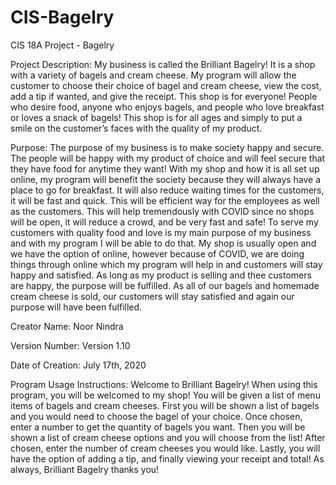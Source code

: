 # CIS-Bagelry
CIS 18A Project - Bagelry


Project Description: 
My business is called the Brilliant Bagelry! It is a shop with a variety of bagels and cream cheese. My program will allow the customer to choose their choice of bagel and cream cheese, view the cost, add a tip if wanted, and give the receipt. This shop is for everyone! People who desire food, anyone who enjoys bagels, and people who love breakfast or loves a snack of bagels! This shop is for all ages and simply to put a smile on the customer’s faces with the quality of my product.

Purpose:
The purpose of my business is to make society happy and secure. The people will be happy with my product of choice and will feel secure that they have food for anytime they want! With my shop and how it is all set up online, my program will benefit the society because they will always have a place to go for breakfast. It will also reduce waiting times for the customers, it will be fast and quick. This will be efficient way for the employees as well as the customers. This will help tremendously with COVID since no shops will be open, it will reduce a crowd, and be very fast and safe! To serve my customers with quality food and love is my main purpose of my business and with my program I will be able to do that. My shop is usually open and we have the option of online, however because of COVID, we are doing things through online which my program will help in and customers will stay happy and satisfied. As long as my product is selling and thee customers are happy, the purpose will be fulfilled. As all of our bagels and homemade cream cheese is sold, our customers will stay satisfied and again our purpose will have been fulfilled. 

Creator Name:
Noor Nindra

Version Number:
Version 1.10

Date of Creation:
July 17th, 2020

Program Usage Instructions: 
Welcome to Brilliant Bagelry! When using this program, you will be welcomed to my shop! You will be given a list of menu items of bagels and cream cheeses. First you will be shown a list of bagels and you would need to choose the bagel of your choice. Once chosen, enter a number to get the quantity of bagels you want. Then you will be shown a list of cream cheese options and you will choose from the list! After chosen, enter the number of cream cheeses you would like. Lastly, you will have the option of adding a tip, and finally viewing your receipt and total! As always, Brilliant Bagelry thanks you! 
